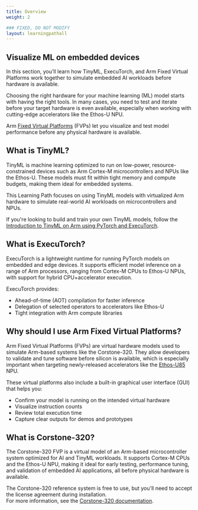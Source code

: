 ```yaml
---
title: Overview
weight: 2

### FIXED, DO NOT MODIFY
layout: learningpathall
---
```

## Visualize ML on embedded devices

In this section, you’ll learn how TinyML, ExecuTorch, and Arm Fixed Virtual Platforms work together to simulate embedded AI workloads before hardware is available.

Choosing the right hardware for your machine learning (ML) model starts with having the right tools. In many cases, you need to test and iterate before your target hardware is even available, especially when working with cutting-edge accelerators like the Ethos-U NPU.

Arm [Fixed Virtual Platforms](https://developer.arm.com/Tools%20and%20Software/Fixed%20Virtual%20Platforms) (FVPs) let you visualize and test model performance before any physical hardware is available.

## What is TinyML?

TinyML is machine learning optimized to run on low-power, resource-constrained devices such as Arm Cortex-M microcontrollers and NPUs like the Ethos-U. These models must fit within tight memory and compute budgets, making them ideal for embedded systems.

This Learning Path focuses on using TinyML models with virtualized Arm hardware to simulate real-world AI workloads on microcontrollers and NPUs.

If you're looking to build and train your own TinyML models, follow the [Introduction to TinyML on Arm using PyTorch and ExecuTorch](/embedded-and-microcontrollers/introduction-to-tinyml-on-arm/).

## What is ExecuTorch?

ExecuTorch is a lightweight runtime for running PyTorch models on embedded and edge devices. It supports efficient model inference on a range of Arm processors, ranging from Cortex-M CPUs to Ethos-U NPUs, with support for hybrid CPU+accelerator execution.

ExecuTorch provides:

- Ahead-of-time (AOT) compilation for faster inference
- Delegation of selected operators to accelerators like Ethos-U
- Tight integration with Arm compute libraries

## Why should I use Arm Fixed Virtual Platforms?

Arm Fixed Virtual Platforms (FVPs) are virtual hardware models used to simulate Arm-based systems like the Corstone-320. They allow developers to validate and tune software before silicon is available, which is especially important when targeting newly-released accelerators like the [Ethos-U85](https://www.arm.com/products/silicon-ip-cpu/ethos/ethos-u85) NPU.

These virtual platforms also include a built-in graphical user interface (GUI) that helps you:

- Confirm your model is running on the intended virtual hardware  
- Visualize instruction counts  
- Review total execution time  
- Capture clear outputs for demos and prototypes  

## What is Corstone-320?

The Corstone-320 FVP is a virtual model of an Arm-based microcontroller system optimized for AI and TinyML workloads. It supports Cortex-M CPUs and the Ethos-U NPU, making it ideal for early testing, performance tuning, and validation of embedded AI applications, all before physical hardware is available.

The Corstone-320 reference system is free to use, but you'll need to accept the license agreement during installation.  
For more information, see the [Corstone-320 documentation](https://developer.arm.com/documentation/109761/0000?lang=en).

